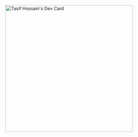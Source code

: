 <a href="https://app.daily.dev/tasifHE"><img src="https://api.daily.dev/devcards/69acbfd056a14cea9edb5723c436a061.png?r=gzx" width="400" alt="Tasif Hossain's Dev Card"/></a>
